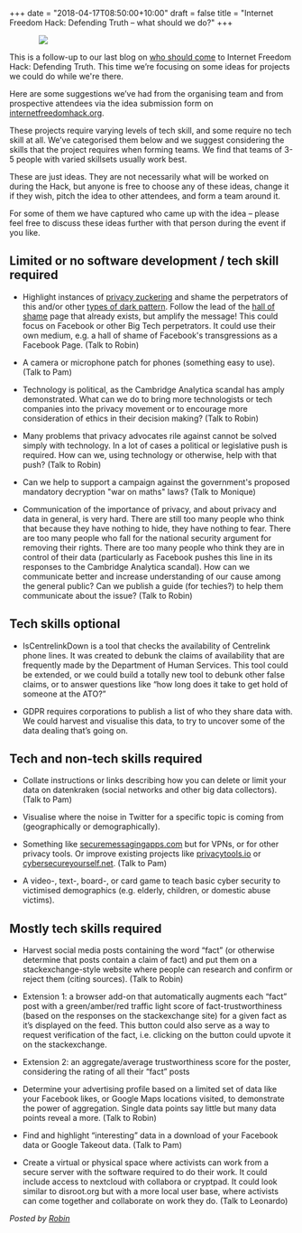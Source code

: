 +++
date = "2018-04-17T08:50:00+10:00"
draft = false
title = "Internet Freedom Hack: Defending Truth – what should we do?"
+++

<img src="/images/defending-truth-shield-on-blue.jpg" style="max-width:400px; margin-left:auto; margin-right:auto; display:block;" />

This is a follow-up to our last blog on [who should come](/post/internet-freedom-hack-defending-truth-who-should-come/) to Internet Freedom Hack: Defending Truth. This time we’re focusing on some ideas for projects we could do while we're there.

Here are some suggestions we’ve had from the organising team and from prospective attendees via the idea submission form on [internetfreedomhack.org](https://internetfreedomhack.org).

These projects require varying levels of tech skill, and some require no tech skill at all. We’ve categorised them below and we suggest considering the skills that the project requires when forming teams. We find that teams of 3-5 people with varied skillsets usually work best.

These are just ideas. They are not necessarily what will be worked on during the Hack, but anyone is free to choose any of these ideas, change it if they wish, pitch the idea to other attendees, and form a team around it.

For some of them we have captured who came up with the idea – please feel free to discuss these ideas further with that person during the event if you like.

## Limited or no software development / tech skill required

- Highlight instances of [privacy zuckering](https://darkpatterns.org/types-of-dark-pattern/privacy-zuckering) and shame the perpetrators of this and/or other [types of dark pattern](https://darkpatterns.org/types-of-dark-pattern). Follow the lead of the [hall of shame](https://darkpatterns.org/hall-of-shame) page that already exists, but amplify the message! This could focus on Facebook or other Big Tech perpetrators. It could use their own medium, e.g. a hall of shame of Facebook's transgressions as a Facebook Page. (Talk to Robin)

- A camera or microphone patch for phones (something easy to use). (Talk to Pam)

- Technology is political, as the Cambridge Analytica scandal has amply demonstrated. What can we do to bring more technologists or tech companies into the privacy movement or to encourage more consideration of ethics in their decision making? (Talk to Robin)

- Many problems that privacy advocates rile against cannot be solved simply with technology. In a lot of cases a political or legislative push is required. How can we, using technology or otherwise, help with that push? (Talk to Robin)

- Can we help to support a campaign against the government's proposed mandatory decryption "war on maths" laws? (Talk to Monique)

- Communication of the importance of privacy, and about privacy and data in general, is very hard. There are still too many people who think that because they have nothing to hide, they have nothing to fear. There are too many people who fall for the national security argument for removing their rights. There are too many people who think they are in control of their data (particularly as Facebook pushes this line in its responses to the Cambridge Analytica scandal).  How can we communicate better and increase understanding of our cause among the general public? Can we publish a guide (for techies?) to help them communicate about the issue? (Talk to Robin)

## Tech skills optional

- IsCentrelinkDown is a tool that checks the availability of Centrelink phone lines. It was created to debunk the claims of availability that are frequently made by the Department of Human Services. This tool could be extended, or we could build a totally new tool to debunk other false claims, or to answer questions like “how long does it take to get hold of someone at the ATO?” 

- GDPR requires corporations to publish a list of who they share data with. We could harvest and visualise this data, to try to uncover some of the data dealing that’s going on.

## Tech and non-tech skills required

- Collate instructions or links describing how you can delete or limit your data on datenkraken (social networks and other big data collectors). (Talk to Pam)

- Visualise where the noise in Twitter for a specific topic is coming from (geographically or demographically). 

- Something like [securemessagingapps.com](https://securemessagingapps.com) but for VPNs, or for other privacy tools. Or improve existing projects like [privacytools.io](https://privacytools.io) or [cybersecureyourself.net](https://cybersecureyourself.net). (Talk to Pam)

- A video-, text-, board-, or card game to teach basic cyber security to victimised demographics (e.g. elderly, children, or domestic abuse victims). 

## Mostly tech skills required

- Harvest social media posts containing the word “fact” (or otherwise determine that posts contain a claim of fact) and put them on a stackexchange-style website where people can research and confirm or reject them (citing sources). (Talk to Robin)
 - Extension 1: a browser add-on that automatically augments each “fact” post with a green/amber/red traffic light score of fact-trustworthiness (based on the responses on the stackexchange site) for a given fact as it’s displayed on the feed. This button could also serve as a way to request verification of the fact, i.e. clicking on the button could upvote it on the stackexchange.
 - Extension 2: an aggregate/average trustworthiness score for the poster, considering the rating of all their “fact” posts

- Determine your advertising profile based on a limited set of data like your Facebook likes, or Google Maps locations visited, to demonstrate the power of aggregation. Single data points say little but many data points reveal a more. (Talk to Robin)

- Find and highlight “interesting” data in a download of your Facebook data or Google Takeout data. (Talk to Pam)

- Create a virtual or physical space where activists can work from a secure server with the software required to do their work. It could include access to nextcloud with collabora or cryptpad. It could look similar to disroot.org but with a more local user base, where activists can come together and collaborate on work they do.  (Talk to Leonardo)



<i>Posted by [Robin](https://robindoherty.com)</i>


<style>
img {
    max-width:500px;
    max-height:282px;
    margin-right:10px;
    margin-bottom:10px;
    display: inline-block;
}

.space {
  clear: left;
}
</style>
